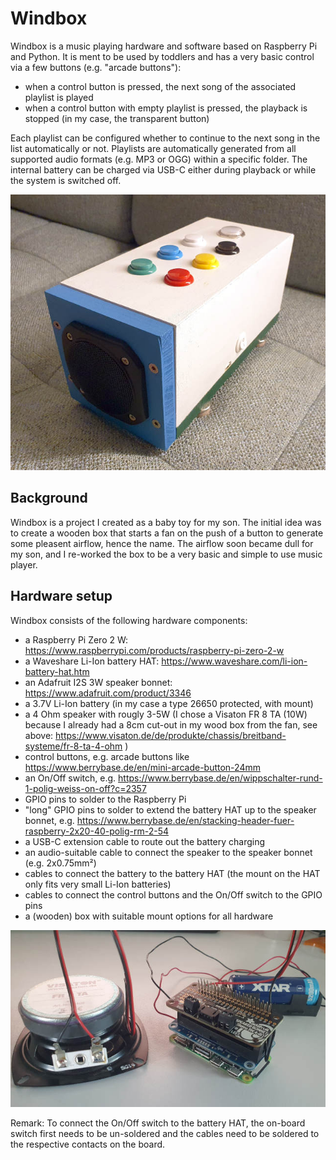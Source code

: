 # Windbox
Windbox is a music playing hardware and software based on Raspberry Pi and Python.
It is ment to be used by toddlers and has a very basic control via a few buttons (e.g. "arcade buttons"):
* when a control button is pressed, the next song of the associated playlist is played
* when a control button with empty playlist is pressed, the playback is stopped (in my case, the transparent button)

Each playlist can be configured whether to continue to the next song in the list automatically or not.
Playlists are automatically generated from all supported audio formats (e.g. MP3 or OGG) within a specific folder.
The internal battery can be charged via USB-C either during playback or while the system is switched off.  

![Windbox](images/windbox.jpg)

## Background
Windbox is a project I created as a baby toy for my son. The initial idea was to create a wooden box that starts a fan on the push of a button to generate some pleasent airflow, hence the name. The airflow soon became dull for my son, and I re-worked the box to be a very basic and simple to use music player.

## Hardware setup
Windbox consists of the following hardware components:
* a Raspberry Pi Zero 2 W: https://www.raspberrypi.com/products/raspberry-pi-zero-2-w
* a Waveshare Li-Ion battery HAT: https://www.waveshare.com/li-ion-battery-hat.htm
* an Adafruit I2S 3W speaker bonnet: https://www.adafruit.com/product/3346
* a 3.7V Li-Ion battery (in my case a type 26650 protected, with mount)
* a 4 Ohm speaker with rougly 3-5W (I chose a Visaton FR 8 TA (10W) because I already had a 8cm cut-out in my wood box from the fan, see above: https://www.visaton.de/de/produkte/chassis/breitband-systeme/fr-8-ta-4-ohm )
* control buttons, e.g. arcade buttons like https://www.berrybase.de/en/mini-arcade-button-24mm
* an On/Off switch, e.g. https://www.berrybase.de/en/wippschalter-rund-1-polig-weiss-on-off?c=2357
* GPIO pins to solder to the Raspberry Pi
* "long" GPIO pins to solder to extend the battery HAT up to the speaker bonnet, e.g. https://www.berrybase.de/en/stacking-header-fuer-raspberry-2x20-40-polig-rm-2-54
* a USB-C extension cable to route out the battery charging
* an audio-suitable cable to connect the speaker to the speaker bonnet (e.g. 2x0.75mm²)
* cables to connect the battery to the battery HAT (the mount on the HAT only fits very small Li-Ion batteries)
* cables to connect the control buttons and the On/Off switch to the GPIO pins
* a (wooden) box with suitable mount options for all hardware

![Windbox](images/windbox_components.jpg)

Remark: To connect the On/Off switch to the battery HAT, the on-board switch first needs to be un-soldered and the cables need to be soldered to the respective contacts on the board.
